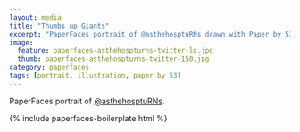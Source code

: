 ```yaml
---
layout: media
title: "Thumbs up Giants"
excerpt: "PaperFaces portrait of @asthehosptuRNs drawn with Paper by 53 on an iPad."
image: 
  feature: paperfaces-asthehospturns-twitter-lg.jpg
  thumb: paperfaces-asthehospturns-twitter-150.jpg
category: paperfaces
tags: [portrait, illustration, paper by 53]
---
```


PaperFaces portrait of [@asthehosptuRNs](http://twitter.com/asthehosptuRNs).

{% include paperfaces-boilerplate.html %}